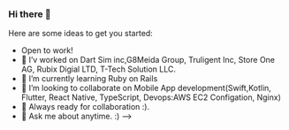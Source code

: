 ### Hi there 👋
Here are some ideas to get you started:

- Open to work!
- 🔭 I’v worked on Dart Sim inc,G8Meida Group, Truligent Inc, Store One AG, Rubix Digial LTD, T-Tech Solution LLC.
- 🌱 I’m currently learning Ruby on Rails 
- 👯 I’m looking to collaborate on Mobile App development(Swift,Kotlin, Flutter, React Native, TypeScript, Devops:AWS EC2 Configation, Nginx)
- 🤔 Always ready for collaboration :).
- 💬 Ask me about anytime. :)
-->
